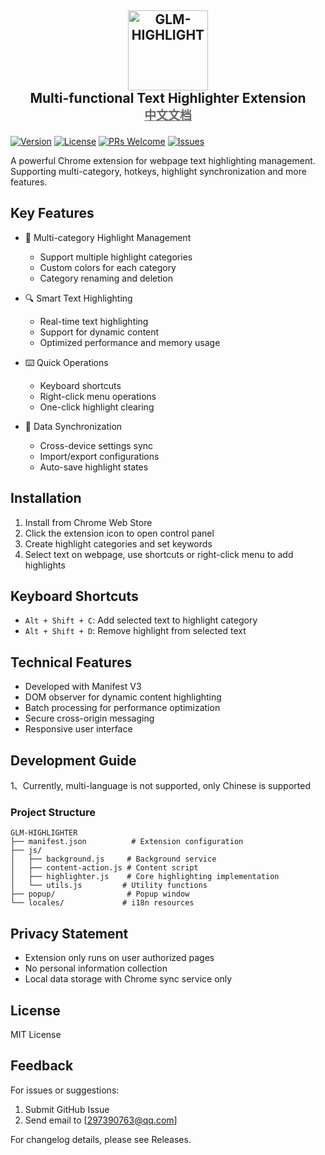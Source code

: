 <div align="center">
  <h2 style="font-size: 1.5em; margin: 1em 0;">
    <img src="./img/logo.png" alt="GLM-HIGHLIGHT" width="128" />
    <br>
    Multi-functional Text Highlighter Extension
    <br>
    <a href="./docs/README_zh.md" style="font-size: 0.9em; color: #666;">中文文档</a>
  </h2>
</div>

[![Version](https://img.shields.io/badge/version-1.0.8-blue.svg)](https://github.com/JochenYang/GLM-HIGHLIGHT/releases)
[![License](https://img.shields.io/badge/license-MIT-green.svg)](https://opensource.org/licenses/MIT)
[![PRs Welcome](https://img.shields.io/badge/PRs-welcome-brightgreen.svg)](https://github.com/JochenYang/GLM-HIGHLIGHT/pulls)
[![Issues](https://img.shields.io/badge/issues-welcome-orange.svg)](https://github.com/JochenYang/GLM-HIGHLIGHT/issues)

A powerful Chrome extension for webpage text highlighting management. Supporting multi-category, hotkeys, highlight synchronization and more features.

## Key Features

- 🎨 Multi-category Highlight Management

  - Support multiple highlight categories
  - Custom colors for each category
  - Category renaming and deletion

- 🔍 Smart Text Highlighting

  - Real-time text highlighting
  - Support for dynamic content
  - Optimized performance and memory usage

- ⌨️ Quick Operations

  - Keyboard shortcuts
  - Right-click menu operations
  - One-click highlight clearing

- 🔄 Data Synchronization

  - Cross-device settings sync
  - Import/export configurations
  - Auto-save highlight states

## Installation

1. Install from Chrome Web Store
2. Click the extension icon to open control panel
3. Create highlight categories and set keywords
4. Select text on webpage, use shortcuts or right-click menu to add highlights

## Keyboard Shortcuts

- `Alt + Shift + C`: Add selected text to highlight category
- `Alt + Shift + D`: Remove highlight from selected text

## Technical Features

- Developed with Manifest V3
- DOM observer for dynamic content highlighting
- Batch processing for performance optimization
- Secure cross-origin messaging
- Responsive user interface

## Development Guide

1、Currently, multi-language is not supported, only Chinese is supported

### Project Structure

```
GLM-HIGHLIGHTER
├── manifest.json          # Extension configuration
├── js/
│   ├── background.js     # Background service
│   ├── content-action.js # Content script
│   ├── highlighter.js    # Core highlighting implementation
│   └── utils.js         # Utility functions
├── popup/                # Popup window
└── locales/             # i18n resources
```

## Privacy Statement

- Extension only runs on user authorized pages
- No personal information collection
- Local data storage with Chrome sync service only

## License

MIT License

## Feedback

For issues or suggestions:

1. Submit GitHub Issue
2. Send email to [297390763@qq.com]

For changelog details, please see Releases.
